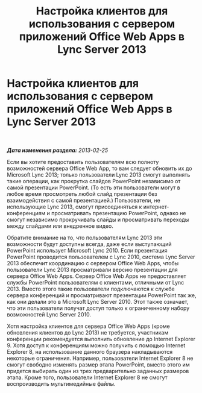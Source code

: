 ﻿---
title: Настройка клиентов для использования с сервером приложений Office Web Apps в Lync Server 2013
TOCTitle: Настройка клиентов для использования с сервером приложений Office Web Apps
ms:assetid: e5eaead7-0b32-42fb-97eb-ca203af59a9d
ms:mtpsurl: https://technet.microsoft.com/ru-ru/library/JJ205339(v=OCS.15)
ms:contentKeyID: 49311488
ms.date: 05/19/2016
mtps_version: v=OCS.15
ms.translationtype: HT
---

# Настройка клиентов для использования с сервером приложений Office Web Apps в Lync Server 2013

 

_**Дата изменения раздела:** 2013-02-25_

Если вы хотите предоставить пользователям всю полноту возможностей сервера Office Web App, то вам следует обновить их до Microsoft Lync 2013; только пользователи Lync 2013 смогут выполнять такие операции, как прокрутка слайдов PowerPoint независимо от самой презентации PowerPoint. (То есть эти пользователи могут в любое время просмотреть любой слайд презентации без взаимодействия с самой презентацией.) Пользователи, не использующие Lync 2013, смогут присоединяться к интернет-конференциям и просматривать презентацию PowerPoint, однако не смогут независимо прокручивать слайды и просматривать переходы между слайдами или внедренное видео.

Обратите внимание на то, что пользователям Lync 2013 эти возможности будут доступны всегда, даже если выступающий PowerPoint использует Microsoft Lync 2010. Если презентация PowerPoint проводится пользователем с Lync 2010, система Lync Server 2013 обеспечит координацию с сервером Office Web Apps, чтобы пользователи Lync 2013 просматривали версию презентации для сервера Office Web Apps. Сервер Office Web Apps не предоставляет службы PowerPoint пользователям с клиентами, отличными от Lync 2013. Вместо этого такие пользователи подключаются к службе сервера конференций и просматривают презентации PowerPoint так же, как они делали это в Microsoft Lync Server 2010. Этот также означает, что эти пользователи получат доступ только к ограниченному набору возможностей Lync Server 2010.

Хотя настройка клиентов для сервера Office Web Apps (кроме обновления клиентов до Lync 2013) не требуется, участникам конференции рекомендуется выполнить обновление до Internet Explorer 9. Хотя доступ к конференциям можно получить с помощью Internet Explorer 8, на использование данного браузера накладываются некоторые ограничения. Например, пользователи Internet Explorer 8 не смогут свободно изменять размер этапа PowerPoint, вместо этого им придется выбирать один из трех предварительно заданных размеров этапа. Кроме того, пользователи Internet Explorer 8 не смогут воспроизводить мультимедийные файлы.


